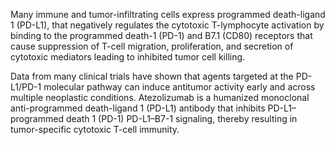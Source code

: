 Many immune and tumor-infiltrating cells express programmed death-ligand 1 (PD-L1), that negatively regulates the cytotoxic T-lymphocyte activation by binding to the programmed death-1 (PD-1) and B7.1 (CD80) receptors that cause suppression of T-cell migration, proliferation, and secretion of cytotoxic mediators leading to inhibited tumor cell killing.

Data from many clinical trials have shown that agents targeted at the PD-L1/PD-1 molecular pathway can induce antitumor activity early and across multiple neoplastic conditions. Atezolizumab is a humanized monoclonal anti-programmed death-ligand 1 (PD-L1) antibody that inhibits PD-L1–programmed death 1 (PD-1) PD-L1–B7-1 signaling, thereby resulting in tumor-specific cytotoxic T-cell immunity.
